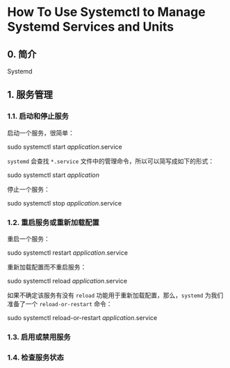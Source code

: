 # How To Use Systemctl to Manage Systemd Services and Units

## 0. 简介

Systemd

## 1. 服务管理

### 1.1. 启动和停止服务

启动一个服务，很简单：

sudo systemctl start _application_.service

`systemd` 会查找 `*.service` 文件中的管理命令，所以可以简写成如下的形式：

sudo systemctl start _application_

停止一个服务：

sudo systemctl stop _application_.service

### 1.2. 重启服务或重新加载配置

重启一个服务：

sudo systemctl restart _application_.service

重新加载配置而不重启服务：

sudo systemctl reload _application_.service

如果不确定该服务有没有 `reload` 功能用于重新加载配置，那么，`systemd` 为我们准备了一个 `reload-or-restart` 命令：

sudo systemctl reload-or-restart _application_.service

### 1.3. 启用或禁用服务




### 1.4. 检查服务状态







